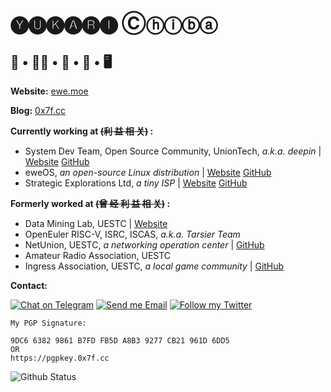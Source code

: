 # 🅨🅤🅚🅐🅡🅘 Ⓒⓗⓘⓑⓐ

## 🐑 • 🏳️‍⚧️️ • 🌃 • 🎀 • 🖥️

**Website:** [ewe.moe](https://ewe.moe)

**Blog:** [0x7f.cc](https://0x7f.cc)

**Currently working at ~~(利 益 相 关)~~ :**
- System Dev Team, Open Source Community, UnionTech, *a.k.a. deepin* | [Website](https://deepin.org) [GitHub](https://github.com/deepin-community)
- eweOS, *an open-source Linux distribution* | [Website](https://os.ewe.moe) [GitHub](https://github.com/eweOS)
- Strategic Explorations Ltd, *a tiny ISP* | [Website](https://strexp.net) [GitHub](https://github.com/strexp)

**Formerly worked at ~~(曾 经 利 益 相 关)~~ :**
- Data Mining Lab, UESTC | [Website](https://dm.uestc.edu.cn)
- OpenEuler RISC-V, ISRC, ISCAS, *a.k.a. Tarsier Team*
- NetUnion, UESTC, *a networking operation center* | [GitHub](https://github.com/NetUnion)
- Amateur Radio Association, UESTC
- Ingress Association, UESTC, *a local game community* | [GitHub](https://github.com/UESTC-Ingress)

<p>

**Contact:**

[![Chat on Telegram](https://img.shields.io/static/v1?&logo=telegram&label=Telegram&color=blue&message=@YukariChiba&style=flat-square)](https://t.me/YukariChiba)
[![Send me Email](https://img.shields.io/static/v1?label=email&message=i@0x7f.cc&color=orange&style=flat-square)](mailto:i@0x7f.cc)
[![Follow my Twitter](https://img.shields.io/static/v1?&logo=twitter&label=Twitter&color=blue&message=YukariEwe&style=flat-square)](https://twitter.com/YukariEwe)

</p>

```
My PGP Signature:

9DC6 6382 9861 B7FD FB5D A8B3 9277 CB21 961D 6DD5
OR
https://pgpkey.0x7f.cc
```

<img src="https://github-readme-stats.vercel.app/api?username=YukariChiba&show_icons=true&theme=material-palenight" alt="Github Status" />
